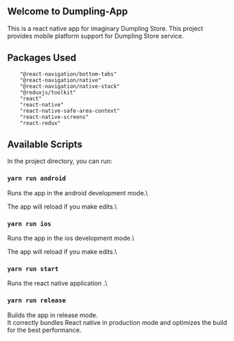 ﻿## Welcome to Dumpling-App

This is a react native app for imaginary Dumpling Store.
This project provides mobile platform support for Dumpling Store service.

## Packages Used

```
    "@react-navigation/bottom-tabs"
    "@react-navigation/native"
    "@react-navigation/native-stack"
    "@reduxjs/toolkit"
    "react"
    "react-native"
    "react-native-safe-area-context"
    "react-native-screens"
    "react-redux"
```

## Available Scripts

In the project directory, you can run:

### `yarn run android`

Runs the app in the android development mode.\

The app will reload if you make edits.\

### `yarn run ios`

Runs the app in the ios development mode.\

The app will reload if you make edits.\

### `yarn run start`

Runs the react native application .\


### `yarn run release`

Builds the app in release mode.\
It correctly bundles React native in production mode and optimizes the build for the best performance.



